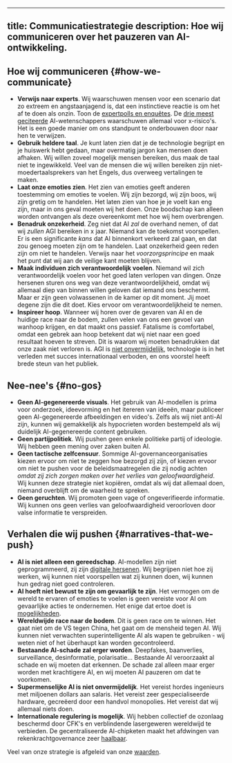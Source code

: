 

---
title: Communicatiestrategie
description: Hoe wij communiceren over het pauzeren van AI-ontwikkeling.
---
## Hoe wij communiceren {#how-we-communicate}

- **Verwijs naar experts**. Wij waarschuwen mensen voor een scenario dat zo extreem en angstaanjagend is, dat een instinctieve reactie is om het af te doen als onzin. Toon de [expertpolls en enquêtes](/polls-and-surveys). De [drie meest geciteerde](https://twitter.com/PauseAI/status/1734641804245455017) AI-wetenschappers waarschuwen allemaal voor x-risico's. Het is een goede manier om ons standpunt te onderbouwen door naar hen te verwijzen.
- **Gebruik heldere taal**. Je kunt laten zien dat je de technologie begrijpt en je huiswerk hebt gedaan, maar overmatig jargon kan mensen doen afhaken. Wij willen zoveel mogelijk mensen bereiken, dus maak de taal niet te ingewikkeld. Veel van de mensen die wij willen bereiken zijn niet-moedertaalsprekers van het Engels, dus overweeg vertalingen te maken.
- **Laat onze emoties zien**. Het zien van emoties geeft anderen toestemming om emoties te voelen. Wij zijn bezorgd, wij zijn boos, wij zijn gretig om te handelen. Het laten zien van hoe je je voelt kan eng zijn, maar in ons geval moeten wij het doen. Onze boodschap kan alleen worden ontvangen als deze overeenkomt met hoe wij hem overbrengen.
- **Benadruk onzekerheid**. Zeg niet dat AI _zal_ de overhand nemen, of dat wij _zullen_ AGI bereiken in x jaar. Niemand kan de toekomst voorspellen. Er is een significante _kans_ dat AI binnenkort verkeerd zal gaan, en dat zou genoeg moeten zijn om te handelen. Laat onzekerheid geen reden zijn om niet te handelen. Verwijs naar het _voorzorgsprincipe_ en maak het punt dat wij aan de veilige kant moeten blijven.
- **Maak individuen zich verantwoordelijk voelen**. Niemand wil zich verantwoordelijk voelen voor het goed laten verlopen van dingen. Onze hersenen sturen ons weg van deze verantwoordelijkheid, omdat wij allemaal diep van binnen willen geloven dat iemand ons beschermt. Maar er zijn geen volwassenen in de kamer op dit moment. Jij moet degene zijn die dit doet. Kies ervoor om verantwoordelijkheid te nemen.
- **Inspireer hoop**. Wanneer wij horen over de gevaren van AI en de huidige race naar de bodem, zullen velen van ons een gevoel van wanhoop krijgen, en dat maakt ons passief. Fatalisme is comfortabel, omdat een gebrek aan hoop betekent dat wij niet naar een goed resultaat hoeven te streven. Dit is waarom wij moeten benadrukken dat onze zaak niet verloren is. AGI is [niet onvermijdelijk](/feasibility), technologie is in het verleden met succes internationaal verboden, en ons voorstel heeft brede steun van het publiek.

## Nee-nee's {#no-gos}

- **Geen AI-gegenereerde visuals**. Het gebruik van AI-modellen is prima voor onderzoek, ideevorming en het itereren van ideeën, maar publiceer geen AI-gegenereerde afbeeldingen en video's. Zelfs als wij niet anti-AI zijn, kunnen wij gemakkelijk als hypocrieten worden bestempeld als wij duidelijk AI-gegenereerde content gebruiken.
- **Geen partijpolitiek**. Wij pushen geen enkele politieke partij of ideologie. Wij hebben geen mening over zaken buiten AI.
- **Geen tactische zelfcensuur**. Sommige AI-governanceorganisaties kiezen ervoor om niet te zeggen hoe bezorgd zij zijn, of kiezen ervoor om niet te pushen voor de beleidsmaatregelen die zij nodig achten _omdat zij zich zorgen maken over het verlies van geloofwaardigheid_. Wij kunnen deze strategie niet kopiëren, omdat als wij dat allemaal doen, niemand overblijft om de waarheid te spreken.
- **Geen geruchten**. Wij promoten geen vage of ongeverifieerde informatie. Wij kunnen ons geen verlies van geloofwaardigheid veroorloven door valse informatie te verspreiden.

## Verhalen die wij pushen {#narratives-that-we-push}

- **AI is niet alleen een gereedschap**. AI-modellen zijn niet geprogrammeerd, zij zijn [digitale hersenen](/digital-brains). Wij begrijpen niet hoe zij werken, wij kunnen niet voorspellen wat zij kunnen doen, wij kunnen hun gedrag niet goed controleren.
- **AI hoeft niet bewust te zijn om gevaarlijk te zijn**. Het vermogen om de wereld te ervaren of emoties te voelen is geen vereiste voor AI om gevaarlijke acties te ondernemen. Het enige dat ertoe doet is [mogelijkheden](/dangerous-capabilities).
- **Wereldwijde race naar de bodem**. Dit is geen race om te winnen. Het gaat niet om de VS tegen China, het gaat om de mensheid tegen AI. Wij kunnen niet verwachten superintelligente AI als wapen te gebruiken - wij weten niet of het überhaupt kan worden gecontroleerd.
- **Bestaande AI-schade zal erger worden**. Deepfakes, baanverlies, surveillance, desinformatie, polarisatie... Bestaande AI veroorzaakt al schade en wij moeten dat erkennen. De schade zal alleen maar erger worden met krachtigere AI, en wij moeten AI pauzeren om dat te voorkomen.
- **Supermenselijke AI is niet onvermijdelijk**. Het vereist hordes ingenieurs met miljoenen dollars aan salaris. Het vereist zeer gespecialiseerde hardware, gecreëerd door een handvol monopolies. Het vereist dat wij allemaal niets doen.
- **Internationale regulering is mogelijk**. Wij hebben collectief de ozonlaag beschermd door CFK's en verblindende lasergeweren wereldwijd te verbieden. De gecentraliseerde AI-chipketen maakt het afdwingen van rekenkrachtgovernance zeer [haalbaar](/feasibility).

Veel van onze strategie is afgeleid van onze [waarden](https://pauseai.info/values).